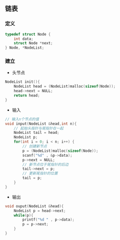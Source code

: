 <!--
 * @Description: 
 * @Version: 1.0
 * @Author: DaLao
 * @Email: dalao_li@163.com
 * @Date: 2021-10-06 13:11:32
 * @LastEditors: DaLao
 * @LastEditTime: 2022-01-13 11:23:30
-->

## 链表

### 定义

```c++
typedef struct Node {
	int data;
	struct Node *next;
} Node, *NodeList;
```

### 建立

- 头节点

```c++
NodeList init(){
    NodeList head = (NodeList)malloc(sizeof(Node));
	head->next = NULL;
    return head;
}
```

- 输入

```c++
// 输入n个节点的值
void input(NodeList &head,int n){
	// 起始头指针与尾指针在一起
	NodeList tail = head;
	NodeList p;
	for(int i = 0; i < n; i++) {
        // 创建新节点
	    p = (NodeList)malloc(sizeof(Node));
	    scanf("%d" , &p->data);
	    p->next = NULL;
        // 新节点位于尾指针的后边
		tail->next = p;
        // 更新尾指针的位置
		tail = p;
	}
}
```

- 输出

```c++
void ouput(NodeList &head){
    NodeList p = head->next;
    while(p){
        printf("%d " , p->data);
        p = p->next;
    }
}
```

